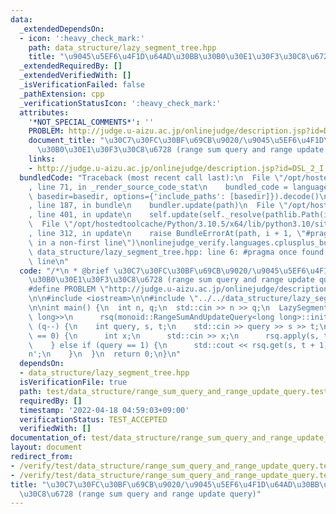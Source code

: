 ```yaml
---
data:
  _extendedDependsOn:
  - icon: ':heavy_check_mark:'
    path: data_structure/lazy_segment_tree.hpp
    title: "\u9045\u5EF6\u4F1D\u64AD\u30BB\u30B0\u30E1\u30F3\u30C8\u6728"
  _extendedRequiredBy: []
  _extendedVerifiedWith: []
  _isVerificationFailed: false
  _pathExtension: cpp
  _verificationStatusIcon: ':heavy_check_mark:'
  attributes:
    '*NOT_SPECIAL_COMMENTS*': ''
    PROBLEM: http://judge.u-aizu.ac.jp/onlinejudge/description.jsp?id=DSL_2_I
    document_title: "\u30C7\u30FC\u30BF\u69CB\u9020/\u9045\u5EF6\u4F1D\u64AD\u30BB\
      \u30B0\u30E1\u30F3\u30C8\u6728 (range sum query and range update query)"
    links:
    - http://judge.u-aizu.ac.jp/onlinejudge/description.jsp?id=DSL_2_I
  bundledCode: "Traceback (most recent call last):\n  File \"/opt/hostedtoolcache/Python/3.10.5/x64/lib/python3.10/site-packages/onlinejudge_verify/documentation/build.py\"\
    , line 71, in _render_source_code_stat\n    bundled_code = language.bundle(stat.path,\
    \ basedir=basedir, options={'include_paths': [basedir]}).decode()\n  File \"/opt/hostedtoolcache/Python/3.10.5/x64/lib/python3.10/site-packages/onlinejudge_verify/languages/cplusplus.py\"\
    , line 187, in bundle\n    bundler.update(path)\n  File \"/opt/hostedtoolcache/Python/3.10.5/x64/lib/python3.10/site-packages/onlinejudge_verify/languages/cplusplus_bundle.py\"\
    , line 401, in update\n    self.update(self._resolve(pathlib.Path(included), included_from=path))\n\
    \  File \"/opt/hostedtoolcache/Python/3.10.5/x64/lib/python3.10/site-packages/onlinejudge_verify/languages/cplusplus_bundle.py\"\
    , line 312, in update\n    raise BundleErrorAt(path, i + 1, \"#pragma once found\
    \ in a non-first line\")\nonlinejudge_verify.languages.cplusplus_bundle.BundleErrorAt:\
    \ data_structure/lazy_segment_tree.hpp: line 6: #pragma once found in a non-first\
    \ line\n"
  code: "/*\n * @brief \u30C7\u30FC\u30BF\u69CB\u9020/\u9045\u5EF6\u4F1D\u64AD\u30BB\
    \u30B0\u30E1\u30F3\u30C8\u6728 (range sum query and range update query)\n */\n\
    #define PROBLEM \"http://judge.u-aizu.ac.jp/onlinejudge/description.jsp?id=DSL_2_I\"\
    \n\n#include <iostream>\n\n#include \"../../data_structure/lazy_segment_tree.hpp\"\
    \n\nint main() {\n  int n, q;\n  std::cin >> n >> q;\n  LazySegmentTree<monoid::RangeSumAndUpdateQuery<long\
    \ long>>\n      rsq(monoid::RangeSumAndUpdateQuery<long long>::init(n));\n  while\
    \ (q--) {\n    int query, s, t;\n    std::cin >> query >> s >> t;\n    if (query\
    \ == 0) {\n      int x;\n      std::cin >> x;\n      rsq.apply(s, t + 1, x);\n\
    \    } else if (query == 1) {\n      std::cout << rsq.get(s, t + 1).sum << '\\\
    n';\n    }\n  }\n  return 0;\n}\n"
  dependsOn:
  - data_structure/lazy_segment_tree.hpp
  isVerificationFile: true
  path: test/data_structure/range_sum_query_and_range_update_query.test.cpp
  requiredBy: []
  timestamp: '2022-04-18 04:59:03+09:00'
  verificationStatus: TEST_ACCEPTED
  verifiedWith: []
documentation_of: test/data_structure/range_sum_query_and_range_update_query.test.cpp
layout: document
redirect_from:
- /verify/test/data_structure/range_sum_query_and_range_update_query.test.cpp
- /verify/test/data_structure/range_sum_query_and_range_update_query.test.cpp.html
title: "\u30C7\u30FC\u30BF\u69CB\u9020/\u9045\u5EF6\u4F1D\u64AD\u30BB\u30B0\u30E1\u30F3\
  \u30C8\u6728 (range sum query and range update query)"
---
```

